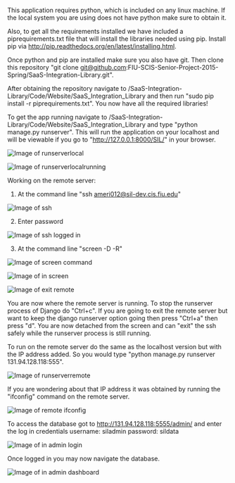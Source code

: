 
This application requires python, which is included on any linux machine. If the local system you are using does not have python make sure to obtain it.

Also, to get all the requirements installed we have included a piprequirements.txt file that will install the libraries needed using pip. Install pip via http://pip.readthedocs.org/en/latest/installing.html.

Once python and pip are installed make sure you also have git. Then clone this repository "git clone git@github.com:FIU-SCIS-Senior-Project-2015-Spring/SaaS-Integration-Library.git". 

After obtaining the repository navigate to /SaaS-Integration-Library/Code/Website/SaaS_Integration_Library and then run "sudo pip install -r piprequirements.txt". You now have all the required libraries!

To get the app running navigate to /SaaS-Integration-Library/Code/Website/SaaS_Integration_Library and type "python manage.py runserver". This will run the application on your localhost and will be viewable if you go to "http://127.0.0.1:8000/SIL/" in your browser.

![Image of runserverlocal](images/runserverlocal.png?raw=true)

![Image of runserverlocalrunning](images/runserverlocalrunning.png?raw=true)

Working on the remote server:

1. At the command line "ssh  ameri012@sil-dev.cis.fiu.edu"

![Image of ssh](images/sshScreenshot.png?raw=true)

2. Enter password

![Image of ssh logged in](images/sshLoggedIn.png?raw=true)

3. At the command line "screen -D -R"

![Image of screen command](images/remoteScreen.png?raw=true)

![Image of in screen](images/screenedIn.png?raw=true)

![Image of exit remote](images/sshexit?raw=true)

You are now where the remote server is running. To stop the runserver process of Django do "Ctrl+c". If you are going to exit the remote server but want to keep the django runserver option going then press "Ctrl+a" then press "d". You are now detached from the screen and can "exit" the ssh safely while the runserver process is still running.

To run on the remote server do the same as the localhost version but with the IP address added. So you would type "python manage.py runserver 131.94.128.118:555".

![Image of runserverremote](images/runserverremote.png?raw=true)

If you are wondering about that IP address it was obtained by running the "ifconfig" command on the remote server.

![Image of remote ifconfig](images/remoteifconfig.png?raw=true)

To access the database got to http://131.94.128.118:5555/admin/ and enter the log in credentials
username: siladmin
password: sildata

![Image of in admin login](images/adminlogin.png?raw=true)

Once logged in you may now navigate the database.

![Image of in admin dashboard](images/adminloggedin.png?raw=true)
